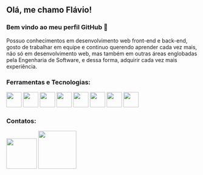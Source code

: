 ## Olá, me chamo Flávio! 
### Bem vindo ao meu perfil GitHub 👋

Possuo conhecimentos em desenvolvimento web front-end e back-end, gosto de trabalhar em equipe e continuo querendo aprender cada vez mais, não só em desenvolvimento web, mas também em outras áreas englobadas pela Engenharia de Software, e dessa forma, adquirir cada vez mais experiência.

### Ferramentas e Tecnologias:

<div>
<img src="https://cdn.jsdelivr.net/gh/devicons/devicon/icons/html5/html5-plain-wordmark.svg" width="40" height="40"/>
  <img src="https://cdn.jsdelivr.net/gh/devicons/devicon/icons/css3/css3-plain-wordmark.svg" width="40" height="40"/>
  <img src="https://cdn.jsdelivr.net/gh/devicons/devicon/icons/javascript/javascript-plain.svg" width="40" height="40"/>
  <img src="https://cdn.jsdelivr.net/gh/devicons/devicon/icons/php/php-plain.svg" width="40" height="40"/>
  <img src="https://cdn.jsdelivr.net/gh/devicons/devicon/icons/nodejs/nodejs-original.svg" width="40" height="40"/>
  <img src="https://cdn.jsdelivr.net/gh/devicons/devicon/icons/java/java-original-wordmark.svg" width="40" height="40"/>
  <img src="https://cdn.jsdelivr.net/gh/devicons/devicon/icons/bootstrap/bootstrap-plain-wordmark.svg" width="40" height="40"/>
  <img src="https://cdn.jsdelivr.net/gh/devicons/devicon/icons/jquery/jquery-plain-wordmark.svg" width="40" height="40"/>
</div>

### Contatos:

<div>
  <a href="mailto:flaviogabriel2603@gmail.com"><img src="https://img.shields.io/badge/Gmail-D14836?style=for-the-badge&logo=gmail&logoColor=white" width="80"></a>
  <a href="https://www.linkedin.com/in/flávio-gabriel-loretti-viana-8274061a2/"><img src="https://img.shields.io/badge/-LinkedIn-%230077B5?style=for-the badge&logo=linkedin&logoColor=white" width="100"></a>
</div>
